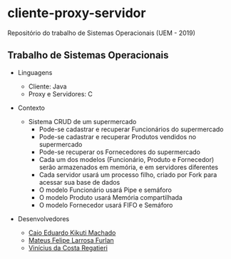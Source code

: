 # cliente-proxy-servidor

Repositório do trabalho de Sistemas Operacionais (UEM - 2019)

## Trabalho de Sistemas Operacionais

- Linguagens
    - Cliente: Java
    - Proxy e Servidores: C

- Contexto
    - Sistema CRUD de um supermercado
        - Pode-se cadastrar e recuperar Funcionários do supermercado
        - Pode-se cadastrar e recuperar Produtos vendidos no supermercado
        - Pode-se recuperar os Fornecedores do supermercado
        - Cada um dos modelos (Funcionário, Produto e Fornecedor) serão armazenados em memória, e em servidores diferentes
        - Cada servidor usará um processo filho, criado por Fork para acessar sua base de dados
        - O modelo Funcionário usará Pipe e semáforo
        - O modelo Produto usará Memória compartilhada
        - O modelo Fornecedor usará FIFO e Semáforo

- Desenvolvedores
    - [Caio Eduardo Kikuti Machado](https://github.com/Caiokikuti)
	- [Mateus Felipe Larrosa Furlan](https://github.com/furlanmateus)
	- [Vinícius da Costa Regatieri](https://github.com/Viniciusvcr)
